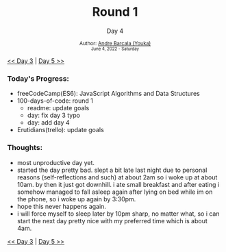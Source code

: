 <div align="center">
  <h1>Round 1</h1>
  <p>Day 4</p>

  <sub>
    Author: <a href='https://github.com/yrnmsk'>Andre Barcala (Youka)</a><br />
    <small> June 4, 2022 - Saturday </small>
  </sub>
</div>

[<< Day 3](day03.md) | [Day 5 >>](day05.md)

### Today's Progress:

- freeCodeCamp(ES6): JavaScript Algorithms and Data Structures
- 100-days-of-code: round 1
  - readme: update goals
  - day: fix day 3 typo
  - day: add day 4
- Erutidians(trello): update goals

### Thoughts:

- most unproductive day yet.
- started the day pretty bad. slept a bit late last night due to personal reasons (self-reflections and such) at about 2am so i woke up at about 10am. by then it just got downhill. i ate small breakfast and after eating i somehow managed to fall asleep again after lying on bed while im on the phone, so i woke up again by 3:30pm.
- hope this never happens again.
- i will force myself to sleep later by 10pm sharp, no matter what, so i can start the next day pretty nice with my preferred time which is about 4am.

[<< Day 3](day03.md) | [Day 5 >>](day05.md)
